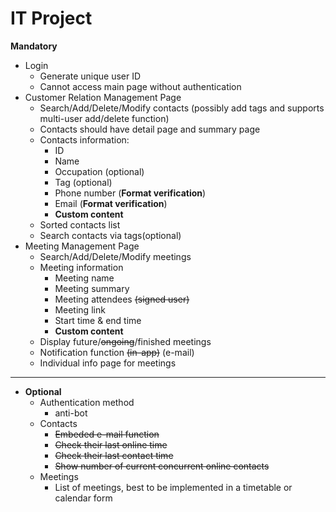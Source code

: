 # IT Project

**Mandatory**
  - Login  
    - Generate unique user ID
    - Cannot access main page without authentication
  - Customer Relation Management Page
    - Search/Add/Delete/Modify contacts (possibly add tags and supports multi-user add/delete function)
    - Contacts should have detail page and summary page
    - Contacts information:
      - ID
      - Name
      - Occupation (optional)
      - Tag (optional)
      - Phone number (**Format verification**)
      - Email (**Format verification**)
      - **Custom content**
    - Sorted contacts list
    - Search contacts via tags(optional)
  - Meeting Management Page
    - Search/Add/Delete/Modify meetings
    - Meeting information
      - Meeting name
      - Meeting summary
      - Meeting attendees <s>(signed user)</s>
      - Meeting link
      - Start time & end time
      - **Custom content**
    - Display future/<s>ongoing</s>/finished meetings
    - Notification function <s>(in-app)</s> (e-mail)
    - Individual info page for meetings
***
- **Optional**
  - Authentication method
    - anti-bot
  - Contacts
    - <s>Embeded e-mail function</s>
    - <s>Check their last online time</s>
    - <s>Check their last contact time</s>
    - <s>Show number of current concurrent online contacts</s>
  - Meetings
    - List of meetings, best to be implemented in a timetable or calendar form
